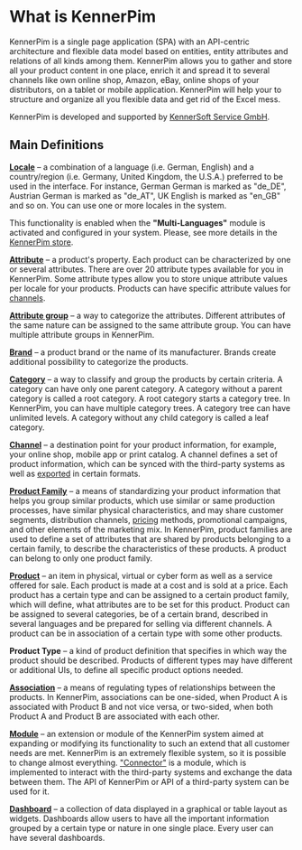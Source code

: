 # What is KennerPim

KennerPim is a single page application (SPA) with an API-centric architecture and flexible data model based on entities, entity attributes and relations of all kinds among them. KennerPim allows you to gather and store all your product content in one place, enrich it and spread it to several channels like own online shop, Amazon, eBay, online shops of your distributors, on a tablet or mobile application. KennerPim will help your to structure and organize all you flexible data and get rid of the Excel mess.

KennerPim is developed and supported by [KennerSoft Service GmbH](https://kenersoft.de).

## Main Definitions

[**Locale**](https://treopim.com/store/multi-languages) – a combination of a language (i.e. German, English) and a country/region (i.e. Germany, United Kingdom, the U.S.A.) preferred to be used in the interface. For instance, German German is marked as "de_DE", Austrian German is marked as "de_AT", UK English is marked as "en_GB" and so on. You can use one or more locales in the system. 

This functionality is enabled when the **"Multi-Languages"** module is activated and configured in your system. Please, see more details in the [KennerPim store](https://treopim.com/store/multi-languages).

[**Attribute**](./attributes.md) – a product's property. Each product can be characterized by one or several attributes. There are over 20 attribute types available for you in KennerPim. Some attribute types allow you to store unique attribute values per locale for your products. Products can have specific attribute values for [channels](./channels.md).

[**Attribute group**](./attribute-groups.md) – a way to categorize the attributes. Different attributes of the same nature can be assigned to the same attribute group. You can have multiple attribute groups in KennerPim.

[**Brand**](./brands.md) – a product brand or the name of its manufacturer. Brands create additional possibility to categorize the products.

[**Category**](./categories.md) – a way to classify and group the products by certain criteria. A category can have only one parent category. A category without a parent category is called a root category. A root category starts a category tree. In KennerPim, you can have multiple category trees. A category tree can have unlimited levels. A category without any child category is called a leaf category.

[**Channel**](./channels.md) – a destination point for your product information, for example, your online shop, mobile app or print catalog. A channel defines a set of product information, which can be synced with the third-party systems as well as [exported](../../../../../../treocore/blob/master/docs/en/user-guide/export-core.md) in certain formats.

[**Product Family**](./product-families.md) – a means of standardizing your product information that helps you group similar products, which use similar or same production processes, have similar physical characteristics, and may share customer segments, distribution channels, [pricing](https://treopim.com/store/pricing) methods, promotional campaigns, and other elements of the marketing mix. In KennerPim, product families are used to define a set of attributes that are shared by products belonging to a certain family, to describe the characteristics of these products. A product can belong to only one product family.

[**Product**](./products.md) – an item in physical, virtual or cyber form as well as a service offered for sale. Each product is made at a cost and is sold at a price. Each product has a certain type and can be assigned to a certain product family, which will define, what attributes are to be set for this product. Product can be assigned to several categories, be of a certain brand, described in several languages and be prepared for selling via different channels. A product can be in association of a certain type with some other products.

**Product Type** – a kind of product definition that specifies in which way the product should be described. Products of different types may have different or additional UIs, to define all specific product options needed.

[**Association**](./associations.md) – a means of regulating types of relationships between the products. In KennerPim, associations can be one-sided, when Product A is associated with Product B and not vice versa, or two-sided, when both Product A and Product B are associated with each other.

[**Module**](https://treopim.com/store) – an extension or module of the KennerPim system aimed at expanding or modifying its functionality to such an extend that all customer needs are met. KennerPim is an extremely flexible system, so it is possible to change almost everything. ["Connector"](https://treopim.com/modules/connectors) is a module, which is implemented to interact with the third-party systems and exchange the data between them. The API of KennerPim or API of a third-party system can be used for it.

[**Dashboard**](./dashboards-and-dashlets.md) – a collection of data displayed in a graphical or table layout as widgets. Dashboards allow users to have all the important information grouped by a certain type or nature in one single place. Every user can have several dashboards.

